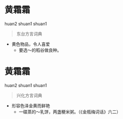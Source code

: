 # 黄霜霜
huan2 shuan1 shuan1
> 东台方言词典
- 黄色物品，令人喜爱
  - 要选～的稻谷做良种。

# 黄霜霜
huan2 shuan1 shuan1
> 兴化方言词典
- 形容色泽金黄而鲜艳
  - 一碟蒸的～乳饼，两盏粳米粥。（《金瓶梅词话》六二）
